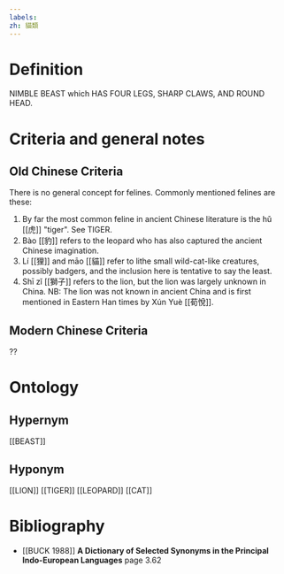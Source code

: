 ```yaml
---
labels: 
zh: 貓類
---
```


# Definition
NIMBLE BEAST which HAS FOUR LEGS, SHARP CLAWS, AND ROUND HEAD.
# Criteria and general notes
## Old Chinese Criteria
There is no general concept for felines. Commonly mentioned felines are these:
1. By far the most common feline in ancient Chinese literature is the hǔ [[虎]] "tiger". See TIGER.
2. Bào [[豹]] refers to the leopard who has also captured the ancient Chinese imagination.
3. Lí [[狸]] and māo [[貓]] refer to lithe small wild-cat-like creatures, possibly badgers, and the inclusion here is tentative to say the least.
4. Shī zǐ [[獅子]] refers to the lion, but the lion was largely unknown in China.
NB: The lion was not known in ancient China and is first mentioned in Eastern Han times by Xún Yuè [[荀悅]].
## Modern Chinese Criteria
??
# Ontology

## Hypernym
[[BEAST]]
## Hyponym
[[LION]]
[[TIGER]]
[[LEOPARD]]
[[CAT]]
# Bibliography
- [[BUCK 1988]]
**A Dictionary of Selected Synonyms in the Principal Indo-European Languages** page 3.62
